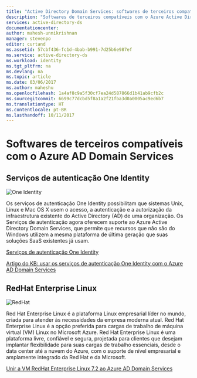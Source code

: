 ```yaml
---
title: "Active Directory Domain Services: softwares de terceiros compatíveis | Microsoft Docs"
description: "Softwares de terceiros compatíveis com o Azure Active Directory Domain Services"
services: active-directory-ds
documentationcenter: 
author: mahesh-unnikrishnan
manager: stevenpo
editor: curtand
ms.assetid: 57cbf436-fc1d-4bab-b991-7d25b6e987ef
ms.service: active-directory-ds
ms.workload: identity
ms.tgt_pltfrm: na
ms.devlang: na
ms.topic: article
ms.date: 03/06/2017
ms.author: maheshu
ms.openlocfilehash: 1a4af8c9a5f30cf7ea24d587866d1b41ab9cfb2c
ms.sourcegitcommit: 6699c77dcbd5f8a1a2f21fba3d0a0005ac9ed6b7
ms.translationtype: HT
ms.contentlocale: pt-BR
ms.lasthandoff: 10/11/2017
---
```

# <a name="third-party-software-compatible-with-azure-ad-domain-services"></a>Softwares de terceiros compatíveis com o Azure AD Domain Services

## <a name="one-identity-authentication-services"></a>Serviços de autenticação One Identity

![One Identity](./media/compatible-software-icons/OneIdentity.png)

Os serviços de autenticação One Identity possibilitam que sistemas Unix, Linux e Mac OS X usem o acesso, a autenticação e a autorização da infraestrutura existente do Active Directory (AD) de uma organização. Os Serviços de autenticação agora oferecem suporte ao Azure Active Directory Domain Services, que permite que recursos que não são do Windows utilizem a mesma plataforma de última geração que suas soluções SaaS existentes já usam.

[Serviços de autenticação One Identity](https://www.quest.com/products/authentication-services/)

[Artigo do KB: usar os serviços de autenticação One Identity com o Azure AD Domain Services](https://support.quest.com/authentication-services/kb/208427)


## <a name="redhat-enterprise-linux"></a>RedHat Enterprise Linux

![RedHat](./media/compatible-software-icons/RedHat.png)

Red Hat Enterprise Linux é a plataforma Linux empresarial líder no mundo, criada para atender às necessidades da empresa moderna atual. Red Hat Enterprise Linux é a opção preferida para cargas de trabalho de máquina virtual (VM) Linux no Microsoft Azure. Red Hat Enterprise Linux é uma plataforma livre, confiável e segura, projetada para clientes que desejam implantar flexibilidade para suas cargas de trabalho essenciais, desde o data center até a nuvem do Azure, com o suporte de nível empresarial e amplamente integrado da Red Hat e da Microsoft.

[Unir a VM RedHat Enterprise Linux 7.2 ao Azure AD Domain Services](active-directory-ds-admin-guide-join-rhel-linux-vm.md)
